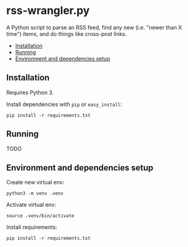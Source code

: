 # rss-wrangler.py <!-- omit in toc -->

A Python script to parse an RSS feed, find any new (i.e. "newer than X time") items, and do things like cross-post links.

- [Installation](#installation)
- [Running](#running)
- [Environment and dependencies setup](#environment-and-dependencies-setup)

## Installation

Requires Python 3.

Install dependencies with `pip` or `easy_install`:
```
pip install -r requirements.txt
```

## Running

TODO

## Environment and dependencies setup

Create new virtual env:
```
python3 -m venv .venv
```

Activate virtual env:
```
source .venv/bin/activate
```

Install requirements:
```
pip install -r requirements.txt
```
